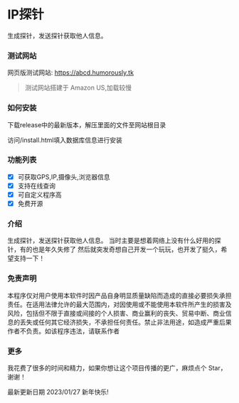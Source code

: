 # IP探针

生成探针，发送探针获取他人信息。

### 测试网站

网页版测试网站: https://abcd.humorously.tk

> 测试网站搭建于 Amazon US,加载较慢

### 如何安装

下载release中的最新版本，解压里面的文件至网站根目录

访问/install.html填入数据库信息进行安装
### 功能列表

- [x] 可获取GPS,IP,摄像头,浏览器信息
- [x] 支持在线查询
- [x] 可自定义程序高
- [x] 免费开源

### 介绍

生成探针，发送探针获取他人信息。
当时主要是想着网络上没有什么好用的探针，有的也是年久失修了
然后就突发奇想自己开发一个玩玩，也开发了挺久，希望支持一下！

### 免责声明

本程序仅对用户使用本软件时因产品自身明显质量缺陷而造成的直接必要损失承担责任。在适用法律允许的最大范围内，对因使用或不能使用本软件所产生的损害及风险，包括但不限于直接或间接的个人损害、商业赢利的丧失、贸易中断、商业信息的丢失或任何其它经济损失，不承担任何责任。禁止非法用途，如造成严重后果作者不负责。如该程序违法，请联系作者

### 更多

我花费了很多的时间和精力，如果你想让这个项目传播的更广，麻烦点个 Star，谢谢！


最新更新日期 2023/01/27 新年快乐!
